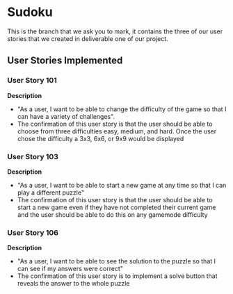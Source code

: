 # Sudoku
This is the branch that we ask you to mark, it contains the three of our user stories that we created in deliverable one of our project.

## User Stories Implemented
### User Story 101
**Description**
- "As a user, I want to be able to change the difficulty of the game so that I can have a variety of challenges".
- The confirmation of this user story is that the user should be able to choose from three difficulties easy, medium, and hard. Once the user
chose the difficulty a 3x3, 6x6, or 9x9 would be displayed 

### User Story 103
**Description**
- "As a user, I want to be able to start a new game at any time so that I can play a different puzzle"
- The confirmation of this user story is that the user should be able to start a new game even if they have not completed their 
current game and the user should be able to do this on any gamemode difficulty

### User Story 106
**Description**
- "As a user, I want to be able to see the solution to the puzzle so that I can see if my answers were correct"
- The confirmation of this user story is to implement a solve button that reveals the answer to the whole puzzle
